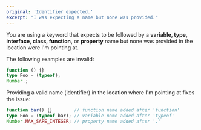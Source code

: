 ```yaml
---
original: 'Identifier expected.'
excerpt: "I was expecting a name but none was provided."
---
```


You are using a keyword that expects to be followed by a **variable, type, interface, class, function,** or **property** name but none was provided in the location were I'm pointing at.

The following examples are invalid:

```ts
function () {}
type Foo = (typeof);
Number.;
```

Providing a valid name (identifier) in the location where I'm pointing at fixes the issue:

```ts
function bar() {}        // function name added after 'function'
type Foo = (typeof bar); // variable name added after 'typeof'
Number.MAX_SAFE_INTEGER; // property name added after '.'
```
